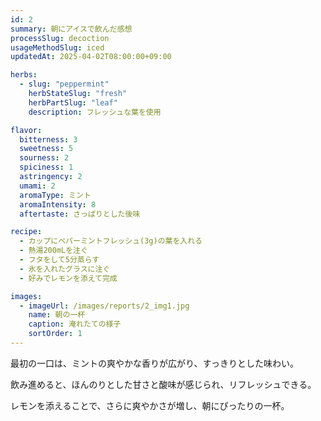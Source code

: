 ```yaml
---
id: 2
summary: 朝にアイスで飲んだ感想
processSlug: decoction
usageMethodSlug: iced
updatedAt: 2025-04-02T08:00:00+09:00

herbs:
  - slug: "peppermint"
    herbStateSlug: "fresh"
    herbPartSlug: "leaf"
    description: フレッシュな葉を使用

flavor:
  bitterness: 3
  sweetness: 5
  sourness: 2
  spiciness: 1
  astringency: 2
  umami: 2
  aromaType: ミント
  aromaIntensity: 8
  aftertaste: さっぱりとした後味

recipe:
  - カップにペパーミントフレッシュ(3g)の葉を入れる
  - 熱湯200mLを注ぐ
  - フタをして5分蒸らす
  - 氷を入れたグラスに注ぐ
  - 好みでレモンを添えて完成

images:
  - imageUrl: /images/reports/2_img1.jpg
    name: 朝の一杯
    caption: 淹れたての様子
    sortOrder: 1
---
```


最初の一口は、ミントの爽やかな香りが広がり、すっきりとした味わい。

飲み進めると、ほんのりとした甘さと酸味が感じられ、リフレッシュできる。

レモンを添えることで、さらに爽やかさが増し、朝にぴったりの一杯。
